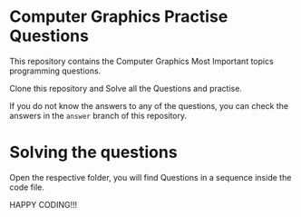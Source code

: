 # Computer Graphics Practise Questions

This repository contains the Computer Graphics Most Important topics programming questions.

Clone this repository and Solve all the Questions and practise.

If you do not know the answers to any of the questions, you can check the answers in the `answer` branch of this repository.

# Solving the questions

Open the respective folder, you will find Questions in a sequence inside the code file. 


HAPPY CODING!!!
